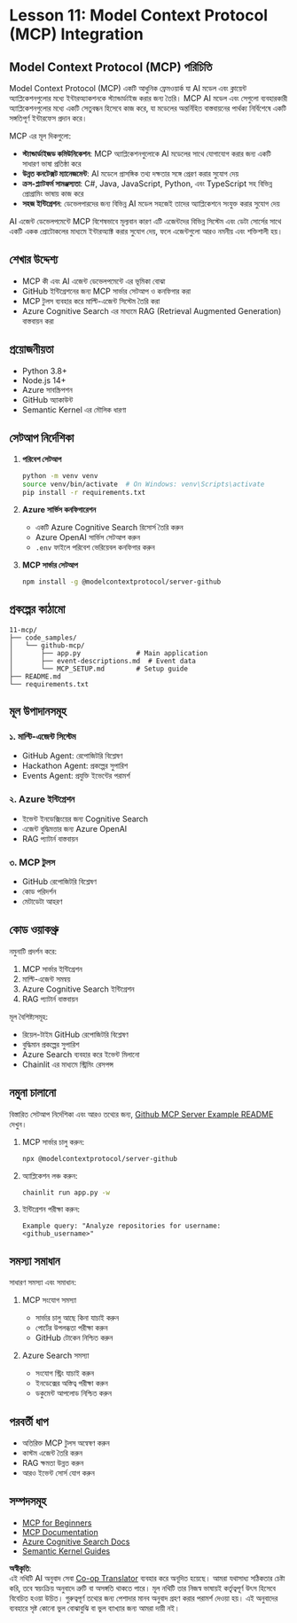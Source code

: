 <!--
CO_OP_TRANSLATOR_METADATA:
{
  "original_hash": "bbce3572338711aeab758506379ab716",
  "translation_date": "2025-07-12T13:46:12+00:00",
  "source_file": "11-mcp/README.md",
  "language_code": "bn"
}
-->
# Lesson 11: Model Context Protocol (MCP) Integration

## Model Context Protocol (MCP) পরিচিতি

Model Context Protocol (MCP) একটি আধুনিক ফ্রেমওয়ার্ক যা AI মডেল এবং ক্লায়েন্ট অ্যাপ্লিকেশনগুলোর মধ্যে ইন্টারঅ্যাকশনকে স্ট্যান্ডার্ডাইজ করার জন্য তৈরি। MCP AI মডেল এবং সেগুলো ব্যবহারকারী অ্যাপ্লিকেশনগুলোর মধ্যে একটি সেতুবন্ধন হিসেবে কাজ করে, যা মডেলের অন্তর্নিহিত বাস্তবায়নের পার্থক্য নির্বিশেষে একটি সঙ্গতিপূর্ণ ইন্টারফেস প্রদান করে।

MCP এর মূল দিকগুলো:

- **স্ট্যান্ডার্ডাইজড কমিউনিকেশন**: MCP অ্যাপ্লিকেশনগুলোকে AI মডেলের সাথে যোগাযোগ করার জন্য একটি সাধারণ ভাষা প্রতিষ্ঠা করে
- **উন্নত কনটেক্সট ম্যানেজমেন্ট**: AI মডেলে প্রাসঙ্গিক তথ্য দক্ষতার সঙ্গে প্রেরণ করার সুযোগ দেয়
- **ক্রস-প্ল্যাটফর্ম সামঞ্জস্যতা**: C#, Java, JavaScript, Python, এবং TypeScript সহ বিভিন্ন প্রোগ্রামিং ভাষায় কাজ করে
- **সহজ ইন্টিগ্রেশন**: ডেভেলপারদের জন্য বিভিন্ন AI মডেল সহজেই তাদের অ্যাপ্লিকেশনে সংযুক্ত করার সুযোগ দেয়

AI এজেন্ট ডেভেলপমেন্টে MCP বিশেষভাবে মূল্যবান কারণ এটি এজেন্টদের বিভিন্ন সিস্টেম এবং ডেটা সোর্সের সাথে একটি একক প্রোটোকলের মাধ্যমে ইন্টারঅ্যাক্ট করার সুযোগ দেয়, ফলে এজেন্টগুলো আরও নমনীয় এবং শক্তিশালী হয়।

## শেখার উদ্দেশ্য
- MCP কী এবং AI এজেন্ট ডেভেলপমেন্টে এর ভূমিকা বোঝা
- GitHub ইন্টিগ্রেশনের জন্য MCP সার্ভার সেটআপ ও কনফিগার করা
- MCP টুলস ব্যবহার করে মাল্টি-এজেন্ট সিস্টেম তৈরি করা
- Azure Cognitive Search এর মাধ্যমে RAG (Retrieval Augmented Generation) বাস্তবায়ন করা

## প্রয়োজনীয়তা
- Python 3.8+
- Node.js 14+
- Azure সাবস্ক্রিপশন
- GitHub অ্যাকাউন্ট
- Semantic Kernel এর মৌলিক ধারণা

## সেটআপ নির্দেশিকা

1. **পরিবেশ সেটআপ**
   ```bash
   python -m venv venv
   source venv/bin/activate  # On Windows: venv\Scripts\activate
   pip install -r requirements.txt
   ```

2. **Azure সার্ভিস কনফিগারেশন**
   - একটি Azure Cognitive Search রিসোর্স তৈরি করুন
   - Azure OpenAI সার্ভিস সেটআপ করুন
   - `.env` ফাইলে পরিবেশ ভেরিয়েবল কনফিগার করুন

3. **MCP সার্ভার সেটআপ**
   ```bash
   npm install -g @modelcontextprotocol/server-github
   ```

## প্রকল্পের কাঠামো

```
11-mcp/
├── code_samples/
│   └── github-mcp/
│       ├── app.py              # Main application
│       ├── event-descriptions.md  # Event data
│       └── MCP_SETUP.md        # Setup guide
├── README.md
└── requirements.txt
```

## মূল উপাদানসমূহ

### ১. মাল্টি-এজেন্ট সিস্টেম
- GitHub Agent: রেপোজিটরি বিশ্লেষণ
- Hackathon Agent: প্রকল্পের সুপারিশ
- Events Agent: প্রযুক্তি ইভেন্টের পরামর্শ

### ২. Azure ইন্টিগ্রেশন
- ইভেন্ট ইনডেক্সিংয়ের জন্য Cognitive Search
- এজেন্ট বুদ্ধিমত্তার জন্য Azure OpenAI
- RAG প্যাটার্ন বাস্তবায়ন

### ৩. MCP টুলস
- GitHub রেপোজিটরি বিশ্লেষণ
- কোড পরিদর্শন
- মেটাডেটা আহরণ

## কোড ওয়াকথ্রু

নমুনাটি প্রদর্শন করে:
1. MCP সার্ভার ইন্টিগ্রেশন
2. মাল্টি-এজেন্ট সমন্বয়
3. Azure Cognitive Search ইন্টিগ্রেশন
4. RAG প্যাটার্ন বাস্তবায়ন

মূল বৈশিষ্ট্যসমূহ:
- রিয়েল-টাইম GitHub রেপোজিটরি বিশ্লেষণ
- বুদ্ধিমান প্রকল্পের সুপারিশ
- Azure Search ব্যবহার করে ইভেন্ট মিলানো
- Chainlit এর মাধ্যমে স্ট্রিমিং রেসপন্স

## নমুনা চালানো

বিস্তারিত সেটআপ নির্দেশিকা এবং আরও তথ্যের জন্য, [Github MCP Server Example README](./code_samples/github-mcp/README.md) দেখুন।

1. MCP সার্ভার চালু করুন:
   ```bash
   npx @modelcontextprotocol/server-github
   ```

2. অ্যাপ্লিকেশন লঞ্চ করুন:
   ```bash
   chainlit run app.py -w
   ```

3. ইন্টিগ্রেশন পরীক্ষা করুন:
   ```
   Example query: "Analyze repositories for username: <github_username>"
   ```

## সমস্যা সমাধান

সাধারণ সমস্যা এবং সমাধান:
1. MCP সংযোগ সমস্যা
   - সার্ভার চালু আছে কিনা যাচাই করুন
   - পোর্টের উপলব্ধতা পরীক্ষা করুন
   - GitHub টোকেন নিশ্চিত করুন

2. Azure Search সমস্যা
   - সংযোগ স্ট্রিং যাচাই করুন
   - ইনডেক্সের অস্তিত্ব পরীক্ষা করুন
   - ডকুমেন্ট আপলোড নিশ্চিত করুন

## পরবর্তী ধাপ
- অতিরিক্ত MCP টুলস অন্বেষণ করুন
- কাস্টম এজেন্ট তৈরি করুন
- RAG ক্ষমতা উন্নত করুন
- আরও ইভেন্ট সোর্স যোগ করুন

## সম্পদসমূহ
- [MCP for Beginners](https://aka.ms/mcp-for-beginners)  
- [MCP Documentation](https://github.com/microsoft/semantic-kernel/tree/main/python/semantic-kernel/semantic_kernel/connectors/mcp)
- [Azure Cognitive Search Docs](https://learn.microsoft.com/azure/search/)
- [Semantic Kernel Guides](https://learn.microsoft.com/semantic-kernel/)

**অস্বীকৃতি**:  
এই নথিটি AI অনুবাদ সেবা [Co-op Translator](https://github.com/Azure/co-op-translator) ব্যবহার করে অনূদিত হয়েছে। আমরা যথাসাধ্য সঠিকতার চেষ্টা করি, তবে স্বয়ংক্রিয় অনুবাদে ত্রুটি বা অসঙ্গতি থাকতে পারে। মূল নথিটি তার নিজস্ব ভাষায়ই কর্তৃত্বপূর্ণ উৎস হিসেবে বিবেচিত হওয়া উচিত। গুরুত্বপূর্ণ তথ্যের জন্য পেশাদার মানব অনুবাদ গ্রহণ করার পরামর্শ দেওয়া হয়। এই অনুবাদের ব্যবহারে সৃষ্ট কোনো ভুল বোঝাবুঝি বা ভুল ব্যাখ্যার জন্য আমরা দায়ী নই।